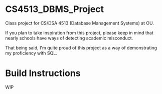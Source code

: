 # CS4513_DBMS_Project
Class project for CS/DSA 4513 (Database Management Systems) at OU.

If you plan to take inspiration from this project, please keep in mind that nearly schools have ways of detecting academic misconduct. 

That being said, I'm quite proud of this project as a way of demonstrating my proficiency with SQL.

# Build Instructions

WIP
